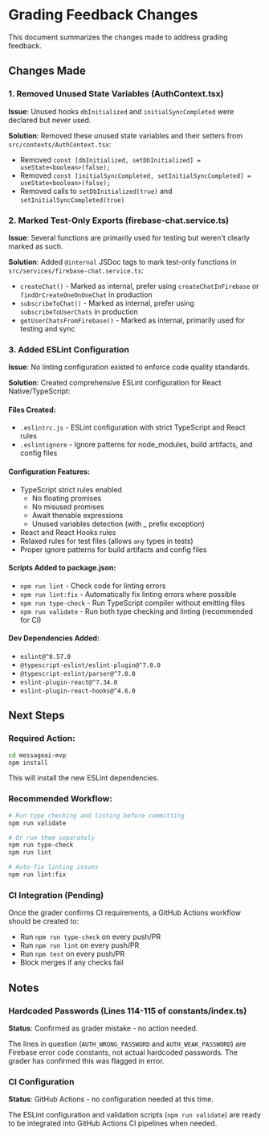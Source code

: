 # Grading Feedback Changes

This document summarizes the changes made to address grading feedback.

## Changes Made

### 1. Removed Unused State Variables (AuthContext.tsx)

**Issue**: Unused hooks `dbInitialized` and `initialSyncCompleted` were declared but never used.

**Solution**: Removed these unused state variables and their setters from `src/contexts/AuthContext.tsx`:
- Removed `const [dbInitialized, setDbInitialized] = useState<boolean>(false);`
- Removed `const [initialSyncCompleted, setInitialSyncCompleted] = useState<boolean>(false);`
- Removed calls to `setDbInitialized(true)` and `setInitialSyncCompleted(true)`

### 2. Marked Test-Only Exports (firebase-chat.service.ts)

**Issue**: Several functions are primarily used for testing but weren't clearly marked as such.

**Solution**: Added `@internal` JSDoc tags to mark test-only functions in `src/services/firebase-chat.service.ts`:
- `createChat()` - Marked as internal, prefer using `createChatInFirebase` or `findOrCreateOneOnOneChat` in production
- `subscribeToChat()` - Marked as internal, prefer using `subscribeToUserChats` in production  
- `getUserChatsFromFirebase()` - Marked as internal, primarily used for testing and sync

### 3. Added ESLint Configuration

**Issue**: No linting configuration existed to enforce code quality standards.

**Solution**: Created comprehensive ESLint configuration for React Native/TypeScript:

#### Files Created:
- `.eslintrc.js` - ESLint configuration with strict TypeScript and React rules
- `.eslintignore` - Ignore patterns for node_modules, build artifacts, and config files

#### Configuration Features:
- TypeScript strict rules enabled
  - No floating promises
  - No misused promises
  - Await thenable expressions
  - Unused variables detection (with _ prefix exception)
- React and React Hooks rules
- Relaxed rules for test files (allows `any` types in tests)
- Proper ignore patterns for build artifacts and config files

#### Scripts Added to package.json:
- `npm run lint` - Check code for linting errors
- `npm run lint:fix` - Automatically fix linting errors where possible
- `npm run type-check` - Run TypeScript compiler without emitting files
- `npm run validate` - Run both type checking and linting (recommended for CI)

#### Dev Dependencies Added:
- `eslint@^8.57.0`
- `@typescript-eslint/eslint-plugin@^7.0.0`
- `@typescript-eslint/parser@^7.0.0`
- `eslint-plugin-react@^7.34.0`
- `eslint-plugin-react-hooks@^4.6.0`

## Next Steps

### Required Action:
```bash
cd messageai-mvp
npm install
```

This will install the new ESLint dependencies.

### Recommended Workflow:
```bash
# Run type checking and linting before committing
npm run validate

# Or run them separately
npm run type-check
npm run lint

# Auto-fix linting issues
npm run lint:fix
```

### CI Integration (Pending)
Once the grader confirms CI requirements, a GitHub Actions workflow should be created to:
- Run `npm run type-check` on every push/PR
- Run `npm run lint` on every push/PR
- Run `npm test` on every push/PR
- Block merges if any checks fail

## Notes

### Hardcoded Passwords (Lines 114-115 of constants/index.ts)
**Status**: Confirmed as grader mistake - no action needed.

The lines in question (`AUTH_WRONG_PASSWORD` and `AUTH_WEAK_PASSWORD`) are Firebase error code constants, not actual hardcoded passwords. The grader has confirmed this was flagged in error.

### CI Configuration
**Status**: GitHub Actions - no configuration needed at this time.

The ESLint configuration and validation scripts (`npm run validate`) are ready to be integrated into GitHub Actions CI pipelines when needed.

